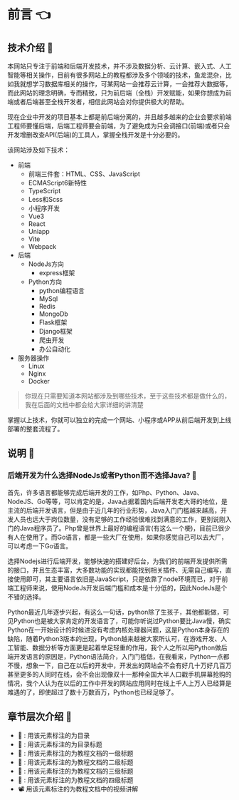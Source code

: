 # 前言 :point_left:

## 技术介绍 :gem:

本网站只专注于前端和后端开发技术，并不涉及数据分析、云计算、嵌入式、人工智能等相关操作，目前有很多网站上的教程都涉及多个领域的技术，鱼龙混杂，比如我就想学习数据库相关的操作，可某网站一会推荐云计算，一会推荐大数据等，而此网站的理念明确，专而精致，只为前后端（全栈）开发赋能，如果你想成为前端或者后端甚至全栈开发者，相信此网站会对你提供极大的帮助。

现在企业中开发的项目基本上都是前后端分离的，并且越多越来的企业会要求前端工程师要懂后端，后端工程师要会前端，为了避免成为只会调接口(前端)或者只会开发增删改查API(后端)的工具人，掌握全栈开发是十分必要的。

该网站涉及如下技术：
- 前端
  - 前端三件套：HTML、CSS、JavaScript
  - ECMAScript6新特性
  - TypeScript
  - Less和Scss
  - 小程序开发
  - Vue3
  - React
  - Uniapp
  - Vite
  - Webpack
- 后端
  - NodeJs方向
    - express框架
  - Python方向
    - python编程语言
    - MySql
    - Redis
    - MongoDb
    - Flask框架
    - Django框架
    - 爬虫开发
    - 办公自动化
- 服务器操作
  - Linux
  - Nginx
  - Docker


> 你现在只需要知道本网站都涉及到哪些技术，至于这些技术都是做什么的，我在后面的文档中都会给大家详细的讲清楚

掌握以上技术，你就可以独立的完成一个网站、小程序或APP从前后端开发到上线部署的整套流程了。

## 说明 :gem:
### 后端开发为什么选择NodeJs或者Python而不选择Java? :ghost:
首先，许多语言都能够完成后端开发的工作，如Php、Python、Java、NodeJS、Go等等，可以肯定的是，Java占据着国内后端开发老大哥的地位，是主流的后端开发语言，但是由于近几年的行业形势，Java入门门槛越来越高，开发人员也远大于岗位数量，没有足够的工作经验很难找到满意的工作，更别说刚入门的Java程序员了。Php曾是世界上最好的编程语言(有这么一个梗)，目前已很少有人在使用了。而Go语言，都是一些大厂在使用，如果你感觉自己可以去大厂，可以考虑一下Go语言。

选择Nodejs进行后端开发，能够快速的搭建好后台，为我们的前端开发提供所需的接口，并且生态丰富，大多数功能的实现都能找到相关插件、无需自己编写，直接使用即可，其主要语言依旧是JavaScript，只是依靠了node环境而已，对于前端工程师来说，使用NodeJs开发后端门槛和成本是十分低的，因此NodeJs是个不错的选择。

Python最近几年逐步兴起，有这么一句话，python除了生孩子，其他都能做，可见Python也是被大家肯定的开发语言了，可能你听说过Python要比Java慢，确实Python在一开始设计的时候进没有考虑内核处理器问题，这是Python本身存在的缺陷，随着Python3版本的出现，Python越来越被大家所认可，在游戏开发、人工智能、数据分析等方面更是起着举足轻重的作用，我个人之所以用Python做后端开发语言的原因是，Python语法简介，入门门槛低，在我看来，Python一点都不慢，想象一下，自己在以后的开发中，开发出的网站会不会有好几十万好几百万甚至更多的人同时在线，会不会出现像双十一那种全国大半人口戳手机屏幕抢购的情况，我个人认为在以后的工作中开发的网站应用同时在线上千人上万人已经算是难遇的了，即使超过了数十万数百万，Python也已经足够了。

## 章节层次介绍 :gem:
-  :love_letter: : 用该元素标注的为目录
-  :clown_face: : 用该元素标注的为目录标题
-  :tada: : 用该元素标注的为教程文档的一级标题
-  :gem: : 用该元素标注的为教程文档的二级标题
-  :ghost: : 用该元素标注的为教程文档的三级标题
-  :revolving_hearts: : 用该元素标注的为教程文档的四级标题
-  :film_projector: 用该元素标注的为教程文档中的视频讲解